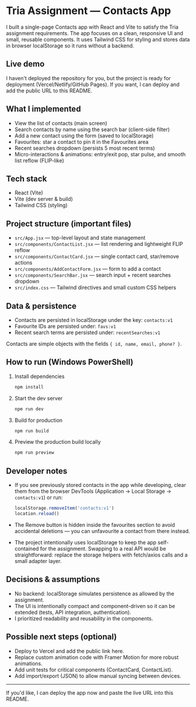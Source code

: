 # Tria Assignment — Contacts App

I built a single-page Contacts app with React and Vite to satisfy the Tria assignment requirements. The app focuses on a clean, responsive UI and small, reusable components. It uses Tailwind CSS for styling and stores data in browser localStorage so it runs without a backend.

## Live demo

I haven't deployed the repository for you, but the project is ready for deployment (Vercel/Netlify/GitHub Pages). If you want, I can deploy and add the public URL to this README.

## What I implemented

- View the list of contacts (main screen)
- Search contacts by name using the search bar (client-side filter)
- Add a new contact using the form (saved to localStorage)
- Favourites: star a contact to pin it in the Favourites area
- Recent searches dropdown (persists 5 most recent terms)
- Micro-interactions & animations: entry/exit pop, star pulse, and smooth list reflow (FLIP-like)

## Tech stack

- React (Vite)
- Vite (dev server & build)
- Tailwind CSS (styling)

## Project structure (important files)

- `src/App.jsx` — top-level layout and state management
- `src/components/ContactList.jsx` — list rendering and lightweight FLIP reflow
- `src/components/ContactCard.jsx` — single contact card, star/remove actions
- `src/components/AddContactForm.jsx` — form to add a contact
- `src/components/SearchBar.jsx` — search input + recent searches dropdown
- `src/index.css` — Tailwind directives and small custom CSS helpers

## Data & persistence

- Contacts are persisted in localStorage under the key: `contacts:v1`
- Favourite IDs are persisted under: `favs:v1`
- Recent search terms are persisted under: `recentSearches:v1`

Contacts are simple objects with the fields `{ id, name, email, phone? }`.

## How to run (Windows PowerShell)

1. Install dependencies

   ```powershell
   npm install
   ```

2. Start the dev server

   ```powershell
   npm run dev
   ```

3. Build for production

   ```powershell
   npm run build
   ```

4. Preview the production build locally

   ```powershell
   npm run preview
   ```

## Developer notes

- If you see previously stored contacts in the app while developing, clear them from the browser DevTools (Application → Local Storage → `contacts:v1`) or run:

   ```js
   localStorage.removeItem('contacts:v1')
   location.reload()
   ```

- The Remove button is hidden inside the favourites section to avoid accidental deletions — you can unfavourite a contact from there instead.

- The project intentionally uses localStorage to keep the app self-contained for the assignment. Swapping to a real API would be straightforward: replace the storage helpers with fetch/axios calls and a small adapter layer.

## Decisions & assumptions

- No backend: localStorage simulates persistence as allowed by the assignment.
- The UI is intentionally compact and component-driven so it can be extended (tests, API integration, authentication).
- I prioritized readability and reusability in the components.

## Possible next steps (optional)

- Deploy to Vercel and add the public link here.
- Replace custom animation code with Framer Motion for more robust animations.
- Add unit tests for critical components (ContactCard, ContactList).
- Add import/export (JSON) to allow manual syncing between devices.

---

If you'd like, I can deploy the app now and paste the live URL into this README.
